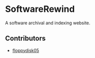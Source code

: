 # SoftwareRewind

A software archival and indexing website.

## Contributors
- [floppydisk05](https://github.com/floppydisk05)

